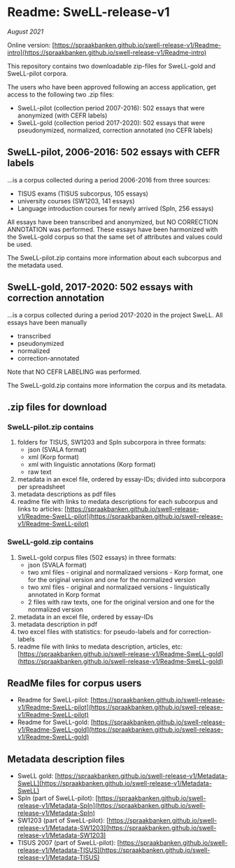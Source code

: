# Readme: SweLL-release-v1
*August 2021*

Online version: [https://spraakbanken.github.io/swell-release-v1/Readme-intro](https://spraakbanken.github.io/swell-release-v1/Readme-intro)

This repository contains two downloadable zip-files for SweLL-gold and SweLL-pilot corpora. 

The users who have been approved following an access application, get access to the following two .zip files:

* SweLL-pilot (collection period 2007-2016): 502 essays that were anonymized (with CEFR labels)
* SweLL-gold  (collection period 2017-2020): 502 essays that were pseudonymized, normalized, correction annotated (no CEFR labels)


## SweLL-pilot, 2006-2016: 502 essays with CEFR labels
...is a corpus collected during a period 2006-2016 from three sources: 

* TISUS exams (TISUS subcorpus, 105 essays) 
* university courses (SW1203, 141 essays)
* Language introduction courses for newly arrived (SpIn, 256 essays)

All essays have been transcribed and anonymized, but NO CORRECTION ANNOTATION was performed. These essays have been harmonized with the SweLL-gold corpus so that the same set of attributes and values could be used. 

The SweLL-pilot.zip contains more information about each subcorpus and the metadata used.

## SweLL-gold, 2017-2020: 502 essays with correction annotation
...is a corpus collected during a period 2017-2020 in the project SweLL. All essays have been manually 
* transcribed 
* pseudonymized
* normalized
* correction-annotated 

Note that NO CEFR LABELING was performed.  

The SweLL-gold.zip contains more information the corpus and its metadata.


## .zip files for download

### SweLL-pilot.zip contains

1. folders for TISUS, SW1203 and SpIn subcorpora in three formats: 
    * json (SVALA format) 
    * xml (Korp format) 
    * xml with linguistic annotations (Korp format)
    * raw text
2. metadata in an excel file, ordered by essay-IDs; divided into subcorpora per spreadsheet
3. metadata descriptions as pdf files
4. readme file with links to medata descriptions for each subcorpus and links to articles: [https://spraakbanken.github.io/swell-release-v1/Readme-SweLL-pilot](https://spraakbanken.github.io/swell-release-v1/Readme-SweLL-pilot)
 

### SweLL-gold.zip contains

1. SweLL-gold corpus files (502 essays) in three formats: 
    * json (SVALA format) 
    * two xml files - original and normalizaed versions - Korp format, one for the original version and one for the normalized version 
    * two xml files - original and normalizaed versions - linguistically annotated in Korp format
    * 2 files with raw texts, one for the original version and one for the normalized version
2. metadata in an excel file, ordered by essay-IDs
3. metadata description in pdf 
4. two excel files with statistics: for pseudo-labels and for correction-labels
5. readme file with links to medata description, articles, etc: [https://spraakbanken.github.io/swell-release-v1/Readme-SweLL-gold](https://spraakbanken.github.io/swell-release-v1/Readme-SweLL-gold)
 

## ReadMe files for corpus users 

* Readme for SweLL-pilot: [https://spraakbanken.github.io/swell-release-v1/Readme-SweLL-pilot](https://spraakbanken.github.io/swell-release-v1/Readme-SweLL-pilot)
* Readme for SweLL-gold: [https://spraakbanken.github.io/swell-release-v1/Readme-SweLL-gold](https://spraakbanken.github.io/swell-release-v1/Readme-SweLL-gold)

## Metadata description files
 
* SweLL gold: [https://spraakbanken.github.io/swell-release-v1/Metadata-SweLL](https://spraakbanken.github.io/swell-release-v1/Metadata-SweLL)
* SpIn (part of SweLL-pilot): [https://spraakbanken.github.io/swell-release-v1/Metadata-SpIn](https://spraakbanken.github.io/swell-release-v1/Metadata-SpIn)
* SW1203 (part of SweLL-pilot): [https://spraakbanken.github.io/swell-release-v1/Metadata-SW1203](https://spraakbanken.github.io/swell-release-v1/Metadata-SW1203)
* TISUS 2007 (part of SweLL-pilot): [https://spraakbanken.github.io/swell-release-v1/Metadata-TISUS](https://spraakbanken.github.io/swell-release-v1/Metadata-TISUS)


